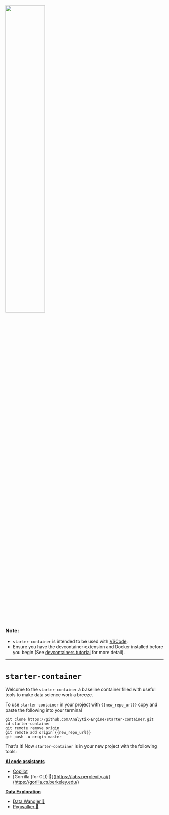 
<img src="https://github.com/Analytix-Engine/segment/assets/5680639/66634092-6767-4433-92e3-e01deac1d698" width=50% height=50%>


### Note: 
* `starter-container` is intended to be used with [VSCode](https://code.visualstudio.com/). 
* Ensure you have the devcontainer extension and Docker installed before you begin (See [devcontainers tutorial](https://code.visualstudio.com/docs/devcontainers/tutorial) for more detail).
---

# `starter-container`

Welcome to the `starter-container` a baseline container filled with useful tools to make data science work a breeze.

To use `starter-container` in your project with `{{new_repo_url}}` copy and paste the following into your terminal

```
git clone https://github.com/Analytix-Engine/starter-container.git
cd starter-container
git remote remove origin
git remote add origin {{new_repo_url}}
git push -u origin master
```

That's it! Now `starter-container` is in your new project with the following tools:

[**AI code assistants**](https://app.clickup.com/t/862kaud64)
* [Copilot](https://docs.github.com/en/copilot/quickstart) 
* [Gorrilla (for CLI) 🦍]([https://labs.perplexity.ai/](https://gorilla.cs.berkeley.edu/)

[**Data Exploration**](https://app.clickup.com/t/862kaudgz)
* [Data Wangler 🤠](https://github.com/Kanaries/pygwalker)
* [Pygwalker 🐖](https://github.com/microsoft/vscode-data-wrangler)

  

